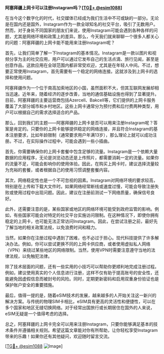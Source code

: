 **阿塞拜疆上网卡可以注册Instagram吗？[[TG💪+ @esim1088](https://t.me/s/esim1088)]**

在当今这个数字化的时代，社交媒体已经成为我们生活中不可或缺的一部分。无论是在国内还是国外，Instagram作为一款全球知名的社交平台，吸引了无数用户。然而，对于身处不同国家的朋友们来说，使用Instagram可能会遇到各种各样的问题，尤其是网络环境和政策上的差异。那么，今天我们就来聊聊一个很多人都关心的问题：阿塞拜疆的上网卡能不能用来注册Instagram呢？

首先，让我们简单了解一下Instagram的基本情况。Instagram是一款以图片和视频分享为主的社交应用，用户可以通过它发布自己的生活点滴、旅行见闻，甚至是创意作品。这款应用在全球范围内都非常受欢迎，尤其是在年轻人中间。不过，想要正常使用Instagram，首先需要有一个稳定的网络连接。这就涉及到上网卡的选择和使用问题。

阿塞拜疆作为一个位于南高加索地区的小国，虽然面积不大，但其互联网发展却相当迅速。近年来，随着经济的逐步改善，当地的通信基础设施也得到了显著提升。目前，阿塞拜疆的主要运营商包括Azercell、Bakcell等，它们提供的上网卡服务覆盖了大部分城市和乡村地区。这些上网卡通常分为预付费和后付费两种类型，用户可以根据自己的需求选择适合的产品。

那么，回到我们的主题——阿塞拜疆的上网卡是否可以用来注册Instagram呢？答案是肯定的。只要你的上网卡能够提供稳定的网络连接，并且符合Instagram的基本注册要求，比如年龄限制（通常要求用户年满13岁），那么理论上就可以成功注册。不过，在实际操作过程中，可能会遇到一些小插曲。

首先，你需要确保你的上网卡套餐中包含足够的流量。Instagram是一个依赖大量数据的应用程序，无论是浏览动态还是上传照片，都需要消耗一定的流量。如果你的流量不足，可能会影响你的使用体验。因此，在购买上网卡时，建议选择流量较为充裕的套餐，或者根据自己的使用习惯调整套餐内容。

其次，网络稳定性也是一个不可忽视的因素。Instagram对网络环境的要求较高，特别是在上传和下载大文件时。如果网络经常断线或速度过慢，可能会导致注册失败或使用过程中出现问题。因此，建议在注册前测试一下网络质量，确保信号良好。

此外，还需要注意的是，某些国家或地区的网络环境可能受到政府监管的影响。例如，有些国家可能会对特定的社交平台实施访问限制。在这种情况下，即使你拥有稳定的上网卡，也可能无法正常访问Instagram。因此，在尝试注册之前，最好先了解当地的相关政策法规，以免浪费时间和精力。

当然，如果你在注册过程中遇到了困难，也不必过于担心。现代科技提供了许多解决办法。例如，你可以尝试更换不同的上网卡供应商，或者使用虚拟私人网络（VPN）来绕过某些地区的网络限制。当然，使用VPN时需要注意遵守当地的法律法规，以免触犯法律。

除了技术层面的问题，还有一些实用的小技巧可以帮助你更顺利地完成注册过程。例如，建议使用真实的个人信息进行注册，这样不仅有助于提高账号的安全性，还能避免因虚假信息而被封号的风险。同时，定期更新密码和启用双重身份验证也是保护账户安全的重要措施。

最后，值得一提的是，随着eSIM技术的发展，越来越多的人开始关注这一新兴的解决方案。与传统的物理SIM卡相比，eSIM具有更高的灵活性和便捷性，可以在多个国家和地区无缝切换网络。对于经常出国旅行或长期居住在国外的人来说，eSIM无疑是一个值得考虑的选择。

总之，阿塞拜疆的上网卡完全可以用来注册Instagram，只要你能够满足基本的技术条件并遵循相关规则。希望这篇文章能对你有所帮助，让你轻松享受Instagram带来的乐趣！如果你还有其他疑问，欢迎随时留言交流。

[[TG💪+ @esim1088](https://t.me/s/esim1088) ![Image](https://i.postimg.cc/4NQfJmqS/Snipaste-2025-05-13-00-14-12.png)]